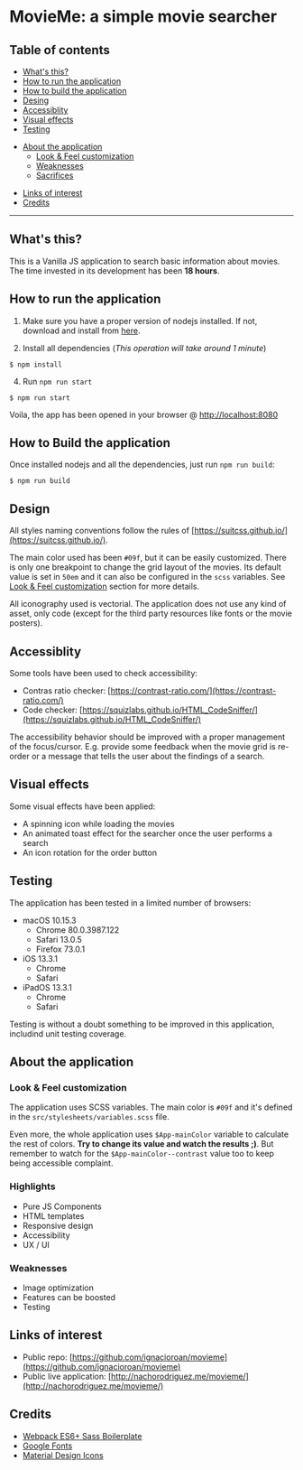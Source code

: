 # MovieMe: a simple movie searcher

## Table of contents

* [What's this?](#whats-this)
* [How to run the application](#how-to-run)
* [How to build the application](#how-to-build)
* [Desing](#design)
* [Accessiblity](#accessibility)
* [Visual effects](#effects)
* [Testing](#testing)
+ [About the application](#about-the-application)
  * [Look & Feel customization](customization)
  * [Weaknesses](#weaknesses)
  * [Sacrifices](#sacrifices)
* [Links of interest](#links)
* [Credits](#credits)

--------------------------------------------------------------------------------

## <a name="whats-this"></a>What's this?

This is a Vanilla JS application to search basic information about movies.
The time invested in its development has been **18 hours**.

## <a name="how-to-run"></a>How to run the application

1. Make sure you have a proper version of nodejs installed. If not, download and install from [here](https://nodejs.org/en/).

2. Install all dependencies (_This operation will take around 1 minute_)

  ```
  $ npm install
  ```

4. Run `npm run start`

  ```
  $ npm run start
  ```

Voila, the app has been opened in your browser @ [http://localhost:8080](http://localhost:8080)

## <a name="how-to-build"></a>How to Build the application

Once installed nodejs and all the dependencies, just run `npm run build`:

  ```
  $ npm run build
  ```

## <a name="design"></a>Design

All styles naming conventions follow the rules of [https://suitcss.github.io/](https://suitcss.github.io/).

The main color used has been `#09f`, but it can be easily customized. There is only one breakpoint to change the grid layout of the movies. Its default value is set in `50em` and it can also be configured in the `scss` variables. See [Look & Feel customization](customization) section for more details.

All iconography used is vectorial. The application does not use any kind of asset, only code (except for the third party resources like fonts or the movie posters).

## <a name="accessibility"></a>Accessiblity

Some tools have been used to check accessibility:

* Contras ratio checker: [https://contrast-ratio.com/](https://contrast-ratio.com/)
* Code checker: [https://squizlabs.github.io/HTML_CodeSniffer/](https://squizlabs.github.io/HTML_CodeSniffer/)

The accessibility behavior should be improved with a proper management of the focus/cursor. E.g. provide some feedback when the movie grid is re-order or a message that tells the user about the findings of a search.

## <a name="effects"></a>Visual effects

Some visual effects have been applied:

* A spinning icon while loading the movies
* An animated toast effect for the searcher once the user performs a search
* An icon rotation for the order button

## <a name="testing">Testing

The application has been tested in a limited number of browsers:

+ macOS 10.15.3
  * Chrome 80.0.3987.122
  * Safari 13.0.5
  * Firefox 73.0.1
+ iOS 13.3.1
  * Chrome
  * Safari
+ iPadOS 13.3.1
  * Chrome
  * Safari

Testing is without a doubt something to be improved in this application, includind unit testing coverage.

## <a name="about-the-application"></a>About the application

### <a name="customization"></a>Look & Feel customization

The application uses SCSS variables. The main color is `#09f` and it's defined in the `src/stylesheets/variables.scss` file.

Even more, the whole application uses `$App-mainColor` variable to calculate the rest of colors. **Try to change its value and watch the results ;)**. But remember to watch for the `$App-mainColor--contrast` value too to keep being accessible complaint.

### <a name="highlights"></a>Highlights

* Pure JS Components
* HTML templates
* Responsive design
* Accessibility
* UX / UI

### <a name="weaknesses"></a>Weaknesses

* Image optimization
* Features can be boosted
* Testing

## <a name="links"></a>Links of interest

* Public repo: [https://github.com/ignacioroan/movieme](https://github.com/ignacioroan/movieme)
* Public live application: [http://nachorodriguez.me/movieme/](http://nachorodriguez.me/movieme/)

## <a name="credits"></a>Credits

* [Webpack ES6+ Sass Boilerplate](https://github.com/vadimmarkov/webpack-es6-sass-boilerplate)
* [Google Fonts](https://fonts.google.com/)
* [Material Design Icons](http://materialdesignicons.com/) 